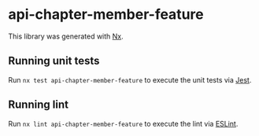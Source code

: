 # api-chapter-member-feature

This library was generated with [Nx](https://nx.dev).

## Running unit tests

Run `nx test api-chapter-member-feature` to execute the unit tests via [Jest](https://jestjs.io).

## Running lint

Run `nx lint api-chapter-member-feature` to execute the lint via [ESLint](https://eslint.org/).
